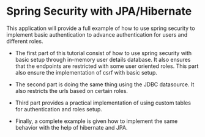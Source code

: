 
# Spring Security with JPA/Hibernate

This application will provide a full example of how to use spring security to implement
basic authentication to advance authentication for users and different roles. 

- The first part of this tutorial consist of how to use spring security with basic setup
  through in-memory user details database. It also ensures that the endpoints are restricted with some user oriented
  roles. This part also ensure the implementation of csrf with basic setup.

- The second part is doing the same thing using the JDBC datasource. It also restricts the urls based on certain roles.
- Third part provides a practical implementation of using custom tables for authentication and roles setup.
- Finally, a complete example is given how to implement the same behavior with the help of hibernate
  and JPA. 